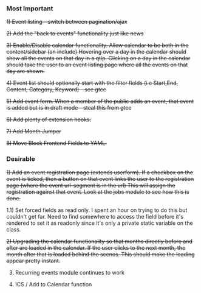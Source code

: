 ### Most Important

~~1) Event listing - switch between pagination/ajax~~

~~2) Add the "back to events" functionality just like news~~

~~3) Enable/Disable calendar functionality. Allow calendar to be both in the content/sidebar (an include)
 Hovering over a day in the calendar should show all the events on that day in a qtip.
 Clicking on a day in the calendar should take the user to an event listing page where all the events on that day are shown.~~
 
~~4) Event list should optionally start with the filter fields (i.e Start,End, Content, Category, Keyword) - see gtcc~~

~~5) Add event form. When a member of the public adds an event, that event is added but is in draft mode - steal this from gtcc~~

~~6) Add plenty of extension hooks.~~

~~7) Add Month Jumper~~

~~8) Move Block Frontend Fields to YAML.~~

### Desirable
~~1) Add an event registration page (extends userform). If a checkbox on the event is ticked, then a button on that event links the user to the registration page (where the event url-segment is in the url) This will assign the registration against that event. Look at the jobs module to see how this is done.~~

1.1) Set forced fields as read only. I spent an hour on trying to do this but couldn't get far. Need to find somewhere to access the field before it's rendered to set it as readonly since it's only a private static variable on the class.

~~2) Upgrading the calendar functionality so that months directly before and after are loaded in the calendar. If the user clicks to the next month, the month after that is loaded behind the scenes. This should make the loading appear pretty instant.~~

3) Recurring events module continues to work

4) ICS / Add to Calendar function